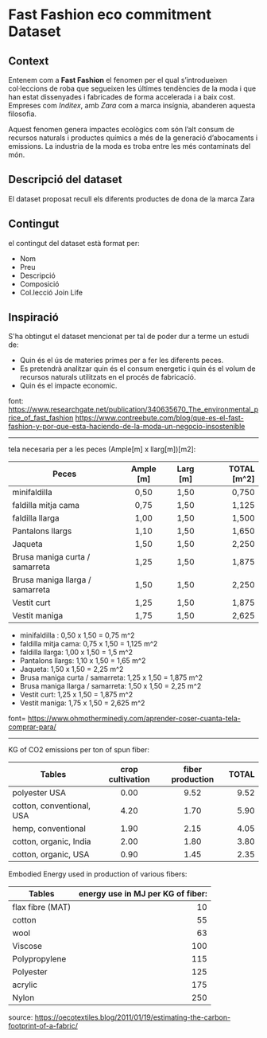 # Fast Fashion eco commitment Dataset

## Context

Entenem com a **Fast Fashion** el fenomen per el qual s’introdueixen col·leccions de roba que segueixen les últimes tendències de la moda i que han estat dissenyades i fabricades de forma accelerada i a baix cost. Empreses com _Inditex_, amb _Zara_ com a marca insígnia, abanderen aquesta filosofia. 

Aquest fenomen genera impactes ecològics com són l’alt consum de recursos naturals i productes químics a més de la generació d’abocaments i emissions. La industria de la moda es troba entre les més contaminats del món. 

## Descripció del dataset

El dataset proposat recull els diferents productes de dona de la marca Zara


## Contingut

el contingut del dataset està format per:
  - Nom
  - Preu
  - Descripció
  - Composició
  - Col.lecció Join Life
  


## Inspiració

S'ha obtingut el dataset mencionat per tal de poder dur a terme un estudi de: 
- Quin és el ús de materies primes per a fer les diferents peces. 
- Es pretendrà analitzar quin és el consum energetic i quin és el volum de recursos naturals utilitzats en el procés de fabricació.
- Quin és el impacte economic.





font: https://www.researchgate.net/publication/340635670_The_environmental_price_of_fast_fashion
https://www.contreebute.com/blog/que-es-el-fast-fashion-y-por-que-esta-haciendo-de-la-moda-un-negocio-insostenible



--------------

tela necesaria per a les peces (Ample[m] x llarg[m])[m2]:

| Peces                           | Ample [m] | Larg [m] | TOTAL [m^2] |
| ------------------------------- |:---------:| :-------:|------------:|
| minifaldilla                    |   0,50    |   1,50   |    0,750    |
| faldilla mitja cama             |   0,75    |   1,50   |    1,125    |
| faldilla llarga                 |   1,00    |   1,50   |    1,500    |
| Pantalons llargs                |   1,10    |   1,50   |    1,650    |
| Jaqueta                         |   1,50    |   1,50   |    2,250    |
| Brusa maniga curta / samarreta  |   1,25    |   1,50   |    1,875    |
| Brusa maniga llarga / samarreta |   1,50    |   1,50   |    2,250    |
| Vestit curt                     |   1,25    |   1,50   |    1,875    |
| Vestit maniga                   |   1,75    |   1,50   |    2,625    |


- minifaldilla : 0,50 x 1,50 = 0,75 m^2
- faldilla mitja cama: 0,75 x 1,50 = 1,125 m^2
- faldilla llarga: 1,00 x 1,50 = 1,5 m^2
- Pantalons llargs: 1,10 x 1,50 = 1,65 m^2
- Jaqueta: 1,50 x 1,50 = 2,25 m^2
- Brusa maniga curta / samarreta: 1,25 x 1,50 = 1,875 m^2
- Brusa maniga llarga / samarreta: 1,50 x 1,50 = 2,25 m^2
- Vestit curt: 1,25 x 1,50 = 1,875 m^2
- Vestit maniga: 1,75 x 1,50 = 2,625 m^2

font= https://www.ohmotherminediy.com/aprender-coser-cuanta-tela-comprar-para/

--------------


KG of CO2 emissions per ton of spun fiber:

| Tables                     | crop cultivation  | fiber production  | TOTAL |
| -------------------------- |:-----------------:| :----------------:|------:|
| polyester USA              | 0.00              | 9.52              | 9.52  |
| cotton, conventional, USA  | 4.20              | 1.70              | 5.90  |
| hemp, conventional         | 1.90              | 2.15              | 4.05  |
| cotton, organic, India     | 2.00              | 1.80              | 3.80  |
| cotton, organic, USA       | 0.90              | 1.45              | 2.35  |



Embodied Energy used in production of various fibers:

| Tables            | energy use in MJ per KG of fiber: |
| ------------------|----------------------------------:|
| flax fibre (MAT)  | 10                                |
| cotton            | 55                                |
| wool              | 63                                |
| Viscose           | 100                               |
| Polypropylene     | 115                               | 
| Polyester         | 125                               | 
| acrylic           | 175                               | 
| Nylon             | 250                               | 


source: https://oecotextiles.blog/2011/01/19/estimating-the-carbon-footprint-of-a-fabric/

